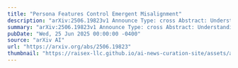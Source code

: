 ```yaml
---
title: "Persona Features Control Emergent Misalignment"
description: "arXiv:2506.19823v1 Announce Type: cross Abstract: Understanding how language models generalize behaviors from their training to a broader deployment distribution is an important problem in AI safety. Betley et al. discovered that fine-tuning GPT-4o on intentionally insecure code causes 'emergent misalignment,' where models give stereotypically malicious responses to unrelated prompts. We extend this work, demonstrating emergent misalignment across diverse conditions, including reinforcement learning on reasoning models, fine-tuning on various synthetic datasets, and in models without safety training. To investigate the mechanisms behind this generalized misalignment, we apply a 'model diffing' approach using sparse autoencoders to compare internal model representations before and after fine-tuning. This approach reveals several 'misaligned persona' features in activation space, including a toxic persona feature which most strongly controls emergent misalignment and can be used to predict whether a model will exhibit such behavior. Additionally, we investigate mitigation strategies, discovering that fine-tuning an emergently misaligned model on just a few hundred benign samples efficiently restores alignment."
summary: "arXiv:2506.19823v1 Announce Type: cross Abstract: Understanding how language models generalize behaviors from their training to a broader deployment distribution is an important problem in AI safety. Betley et al. discovered that fine-tuning GPT-4o on intentionally insecure code causes 'emergent misalignment,' where models give stereotypically malicious responses to unrelated prompts. We extend this work, demonstrating emergent misalignment across diverse conditions, including reinforcement learning on reasoning models, fine-tuning on various synthetic datasets, and in models without safety training. To investigate the mechanisms behind this generalized misalignment, we apply a 'model diffing' approach using sparse autoencoders to compare internal model representations before and after fine-tuning. This approach reveals several 'misaligned persona' features in activation space, including a toxic persona feature which most strongly controls emergent misalignment and can be used to predict whether a model will exhibit such behavior. Additionally, we investigate mitigation strategies, discovering that fine-tuning an emergently misaligned model on just a few hundred benign samples efficiently restores alignment."
pubDate: "Wed, 25 Jun 2025 00:00:00 -0400"
source: "arXiv AI"
url: "https://arxiv.org/abs/2506.19823"
thumbnail: "https://raisex-llc.github.io/ai-news-curation-site/assets/arxiv.png"
---
```


